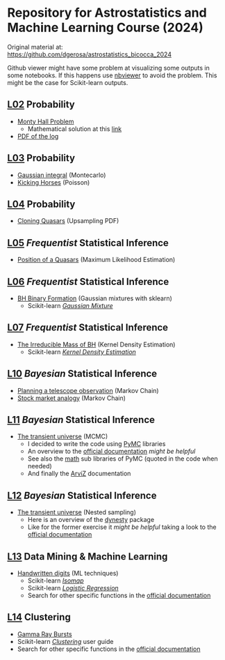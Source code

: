 # Repository for Astrostatistics and Machine Learning Course (2024)
Original material at: https://github.com/dgerosa/astrostatistics_bicocca_2024

Github viewer might have some problem at visualizing some outputs in some notebooks. If this happens use [nbviewer](https://nbviewer.org/) to avoid the problem. This might be the case for Scikit-learn outputs.

## [L02](https://github.com/dgerosa/astrostatistics_bicocca_2024/blob/main/lectures/L02_probability.ipynb) Probability
+ [Monty Hall Problem](L02/monty-hall-problem.ipynb)
  + Mathematical solution at this [link](https://math.stackexchange.com/questions/608957/monty-hall-problem-extended)
+ [PDF of the log](L02/pdf_of_the_log.ipynb)

## [L03](https://github.com/dgerosa/astrostatistics_bicocca_2024/blob/main/lectures/L03_probability.ipynb) Probability
+ [Gaussian integral](https://github.com/F3Solid/astrostatistics_bicocca_2024_exercises/blob/main/L03/gaussian_integral.ipynb) (Montecarlo)
+ [Kicking Horses](https://github.com/F3Solid/astrostatistics_bicocca_2024_exercises/blob/main/L03/kicking%20horses.ipynb) (Poisson)

## [L04](https://github.com/dgerosa/astrostatistics_bicocca_2024/blob/main/lectures/L04_probability.ipynb) Probability
+ [Cloning Quasars](https://github.com/F3Solid/astrostatistics_bicocca_2024_exercises/blob/main/L04/cloning_quasars.ipynb) (Upsampling PDF)

## [L05](https://github.com/dgerosa/astrostatistics_bicocca_2024/blob/main/lectures/L05_frequentist.ipynb) _Frequentist_ Statistical Inference
+ [Position of a Quasars](https://github.com/F3Solid/astrostatistics_bicocca_2024_exercises/blob/main/L05/position_of_a_quasar.ipynb) (Maximum Likelihood Estimation)

## [L06](https://github.com/dgerosa/astrostatistics_bicocca_2024/blob/main/lectures/L06_frequentist.ipynb) _Frequentist_ Statistical Inference
+ [BH Binary Formation](https://github.com/F3Solid/astrostatistics_bicocca_2024_exercises/blob/main/L06/bh_binary_formation.ipynb) (Gaussian mixtures with sklearn)
  + Scikit-learn [_Gaussian Mixture_](https://scikit-learn.org/stable/modules/generated/sklearn.mixture.GaussianMixture.html)

## [L07](https://github.com/dgerosa/astrostatistics_bicocca_2024/blob/main/lectures/L07_frequentist.ipynb) _Frequentist_ Statistical Inference
+ [The Irreducible Mass of BH](https://github.com/F3Solid/astrostatistics_bicocca_2024_exercises/blob/main/L07/the_irreducible_mass_of_bh.ipynb) (Kernel Density Estimation)
  + Scikit-learn [_Kernel Density Estimation_](https://scikit-learn.org/stable/modules/generated/sklearn.neighbors.KernelDensity.html)

## [L10](https://github.com/dgerosa/astrostatistics_bicocca_2024/blob/main/lectures/L10_bayesian.ipynb) _Bayesian_ Statistical Inference
+ [Planning a telescope observation](https://github.com/F3Solid/astrostatistics_bicocca_2024_exercises/blob/main/L10/planning_telescope_observation.ipynb) (Markov Chain)
+ [Stock market analogy](https://github.com/F3Solid/astrostatistics_bicocca_2024_exercises/blob/main/L10/stock_market_analogy.ipynb) (Markov Chain)

## [L11](https://github.com/dgerosa/astrostatistics_bicocca_2024/blob/main/lectures/L11_bayesian.ipynb) _Bayesian_ Statistical Inference
+ [The transient universe](https://github.com/F3Solid/astrostatistics_bicocca_2024_exercises/blob/main/L11/transient_universe.ipynb) (MCMC)
  + I decided to write the code using [PyMC](https://www.pymc.io/welcome.html) libraries
  + An overview to the [official documentation](https://www.pymc.io/projects/docs/en/stable/learn/core_notebooks/pymc_overview.html) _might be helpful_
  + See also the [math](https://www.pymc.io/projects/docs/en/stable/api/math.html) sub libraries of PyMC (quoted in the code when needed)
  + And finally the [ArviZ](https://python.arviz.org/en/stable/api/index.html#) documentation

## [L12](https://github.com/dgerosa/astrostatistics_bicocca_2024/blob/main/lectures/L12_bayesian.ipynb) _Bayesian_ Statistical Inference
+ [The transient universe](https://github.com/F3Solid/astrostatistics_bicocca_2024_exercises/blob/main/L12/transient_universe.ipynb) (Nested sampling)
  + Here is an overview of the [dynesty](https://dynesty.readthedocs.io/en/stable/index.html) package
  + Like for the former exercise it _might be helpful_ taking a look to the [official documentation](https://dynesty.readthedocs.io/en/stable/api.html)

## [L13](https://github.com/dgerosa/astrostatistics_bicocca_2024/blob/main/lectures/L13_introduction.ipynb) Data Mining & Machine Learning
+ [Handwritten digits](https://github.com/F3Solid/astrostatistics_bicocca_2024_exercises/blob/main/L13/handwritten_digits.ipynb) (ML techniques)
  + Scikit-learn [_Isomap_](https://scikit-learn.org/stable/modules/generated/sklearn.manifold.Isomap.html)
  + Scikit-learn [_Logistic Regression_](https://scikit-learn.org/stable/modules/generated/sklearn.linear_model.LogisticRegression.html)
  + Search for other specific functions in the [official documentation](https://scikit-learn.org/stable/modules/classes.html)

## [L14](https://github.com/dgerosa/astrostatistics_bicocca_2024/blob/main/lectures/L14_clustering.ipynb) Clustering
  + [Gamma Ray Bursts](https://github.com/F3Solid/astrostatistics_bicocca_2024_exercises/blob/main/L14/gamma_ray_bursts.ipynb)
  + Scikit-learn [_Clustering_](https://scikit-learn.org/stable/modules/clustering.html) user guide
  + Search for other specific functions in the [official documentation](https://scikit-learn.org/stable/modules/classes.html)